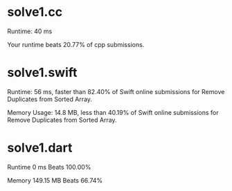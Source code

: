 # solve1.cc 

Runtime: 40 ms

Your runtime beats 20.77% of cpp submissions.

# solve1.swift

Runtime: 56 ms, faster than 82.40% of Swift online submissions for Remove Duplicates from Sorted Array.

Memory Usage: 14.8 MB, less than 40.19% of Swift online submissions for Remove Duplicates from Sorted Array.

# solve1.dart

Runtime 0 ms
Beats 100.00%

Memory 149.15 MB
Beats 66.74%

